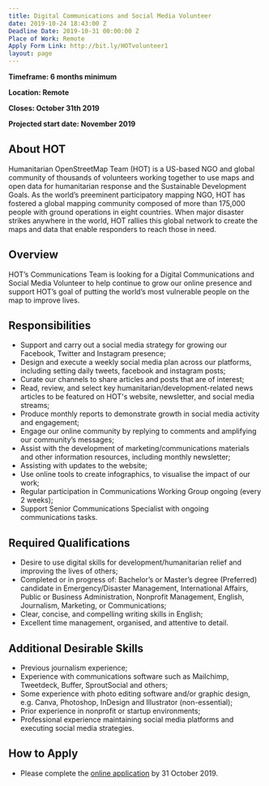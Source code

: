 ```yaml
---
title: Digital Communications and Social Media Volunteer
date: 2019-10-24 18:43:00 Z
Deadline Date: 2019-10-31 00:00:00 Z
Place of Work: Remote
Apply Form Link: http://bit.ly/HOTvolunteer1
layout: page
---
```


**Timeframe: 6 months minimum**

**Location: Remote**

**Closes: October 31th 2019**

**Projected start date: November 2019**

## About HOT
Humanitarian OpenStreetMap Team (HOT) is a US-based NGO and global community of thousands of volunteers working together to use maps and open data for humanitarian response and the Sustainable Development Goals. As the world’s preeminent participatory mapping NGO, HOT has fostered a global mapping community composed of more than 175,000 people with ground operations in eight countries. When major disaster strikes anywhere in the world, HOT rallies this global network to create the maps and data that enable responders to reach those in need.

## Overview
HOT’s Communications Team is looking for a Digital Communications and Social Media Volunteer to help continue to grow our online presence and support HOT’s goal of putting the world’s most vulnerable people on the map to improve lives.

## Responsibilities
* Support and carry out a social media strategy for growing our Facebook, Twitter and Instagram presence;
* Design and execute a weekly social media plan across our platforms, including setting daily tweets, facebook and instagram posts;  
* Curate our channels to share articles and posts that are of interest;
* Read, review, and select key humanitarian/development-related news articles to be featured on HOT's website, newsletter, and social media streams;
* Produce monthly reports to demonstrate growth in social media activity and engagement;
* Engage our online community by replying to comments and amplifying our community’s messages;
* Assist with the development of marketing/communications materials and other information resources, including monthly newsletter; 
* Assisting with updates to the website; 
* Use online tools to create infographics, to visualise the impact of our work;
* Regular participation in Communications Working Group ongoing (every 2 weeks);
* Support Senior Communications Specialist with ongoing communications tasks.


## Required Qualifications
* Desire to use digital skills for development/humanitarian relief and improving the lives of others;
* Completed or in progress of: Bachelor’s or Master’s degree (Preferred) candidate in Emergency/Disaster Management, International Affairs, Public or Business
Administration, Nonprofit Management, English, Journalism, Marketing, or Communications;
* Clear, concise, and compelling writing skills in English;
* Excellent time management, organised, and attentive to detail.

## Additional Desirable Skills
* Previous journalism experience; 
* Experience with communications software such as Mailchimp, Tweetdeck, Buffer, SproutSocial and others;
* Some experience with photo editing software and/or graphic design, e.g. Canva, Photoshop, InDesign and Illustrator (non-essential);
* Prior experience in nonprofit or startup environments;
* Professional experience maintaining social media platforms and executing social media strategies.

## How to Apply 
* Please complete the [online application](http://bit.ly/HOTvolunteer1) by 31 October 2019. 